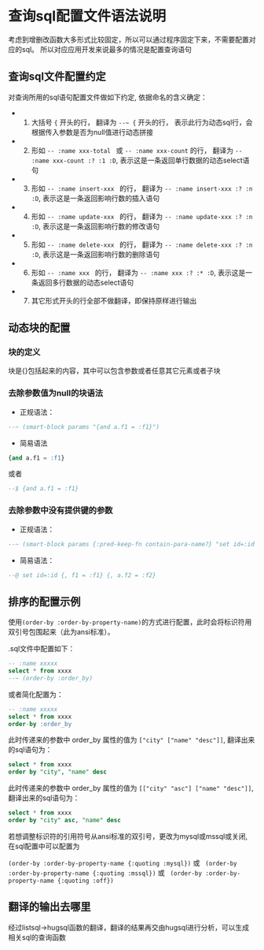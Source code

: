 # 查询sql配置文件语法说明

考虑到增删改函数大多形式比较固定，所以可以通过程序固定下来，不需要配置对应的sql。
所以对应应用开发来说最多的情况是配置查询语句

## 查询sql文件配置约定
对查询所用的sql语句配置文件做如下约定, 依据命名的含义确定：

* 1. 大括号 `{` 开头的行， 翻译为 `--~ {` 开头的行， 表示此行为动态sql行，会根据传入参数是否为null值进行动态拼接
* 2. 形如 `-- :name xxx-total ` 或 `-- :name xxx-count` 的行， 翻译为 `-- :name xxx-count :? :1 :D`, 表示这是一条返回单行数据的动态select语句
* 3. 形如 `-- :name insert-xxx ` 的行， 翻译为 `-- :name insert-xxx :? :n :D`, 表示这是一条返回影响行数的插入语句
* 4. 形如 `-- :name update-xxx ` 的行， 翻译为 `-- :name update-xxx :? :n :D`, 表示这是一条返回影响行数的修改语句
* 5. 形如 `-- :name delete-xxx ` 的行， 翻译为 `-- :name delete-xxx :? :n :D`, 表示这是一条返回影响行数的删除语句
* 6. 形如 `-- :name xxx ` 的行， 翻译为 `-- :name xxx :? :* :D`, 表示这是一条返回多行数据的动态select语句
* 7. 其它形式开头的行全部不做翻译，即保持原样进行输出

## 动态块的配置
### 块的定义
块是{}包括起来的内容，其中可以包含参数或者任意其它元素或者子块
### 去除参数值为null的块语法

* 正规语法：

``` sql
--~ (smart-block params "{and a.f1 = :f1}")
```

* 简易语法

``` sql
{and a.f1 = :f1}
```
或者

``` sql
--$ {and a.f1 = :f1}
```

### 去除参数中没有提供键的参数

* 正规语法：

``` sql
--~ (smart-block params {:pred-keep-fn contain-para-name?} "set id=:id {, f1 = :f1} {, a.f2 = :f2}")
```

* 简易语法：

``` sql
--@ set id=:id {, f1 = :f1} {, a.f2 = :f2}
```

## 排序的配置示例

使用`(order-by :order-by-property-name)`的方式进行配置，此时会将标识符用双引号包围起来（此为ansi标准）。

.sql文件中配置如下：

```sql
-- :name xxxxx
select * from xxxx
--~ (order-by :order_by)
```

或者简化配置为：

```sql
-- :name xxxxx
select * from xxxx
order-by :order_by
```

此时传递来的参数中 order_by 属性的值为 `["city" ["name" "desc"]]`, 翻译出来的sql语句为：

```sql
select * from xxxx
order by "city", "name" desc
```

此时传递来的参数中 order_by 属性的值为 `[["city" "asc"] ["name" "desc"]]`, 翻译出来的sql语句为：

```sql
select * from xxxx
order by "city" asc, "name" desc
```

若想调整标识符的引用符号从ansi标准的双引号，更改为mysql或mssql或关闭, 在sql配置中可以配置为

 `(order-by :order-by-property-name {:quoting :mysql})`
或
` (order-by :order-by-property-name {:quoting :mssql})`
或
` (order-by :order-by-property-name {:quoting :off})`

## 翻译的输出去哪里
经过listsql->hugsql函数的翻译，翻译的结果再交由hugsql进行分析，可以生成相关sql的查询函数
